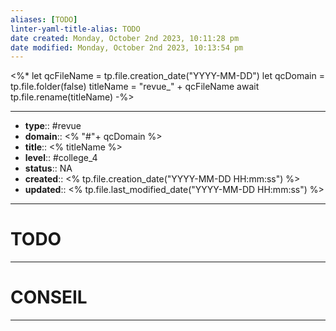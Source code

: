 ```yaml
---
aliases: [TODO]
linter-yaml-title-alias: TODO
date created: Monday, October 2nd 2023, 10:11:28 pm
date modified: Monday, October 2nd 2023, 10:13:54 pm
---
```


<%*
let qcFileName = tp.file.creation_date("YYYY-MM-DD")
let qcDomain = tp.file.folder(false)
titleName = "revue_" + qcFileName
await tp.file.rename(titleName)
-%>


---
- **type**:: #revue
- **domain**:: <% "#"+ qcDomain %>
- **title**:: <% titleName %>
- **level**:: #college_4
- **status**:: NA
- **created**:: <% tp.file.creation_date("YYYY-MM-DD HH:mm:ss") %>
- **updated**:: <% tp.file.last_modified_date("YYYY-MM-DD HH:mm:ss") %>
---


# TODO
---




# CONSEIL
---
